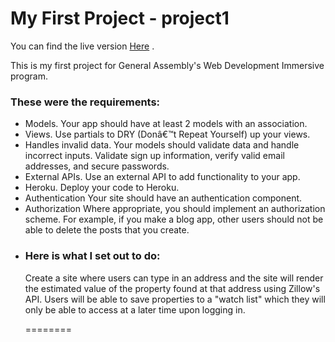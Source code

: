 <h1>My First Project - project1</h1>
<p>You can find the live version <a href="https://radiant-hollows-4984.herokuapp.com/">Here</a> . </p>

This is my first project for General Assembly's Web Development Immersive program. 

<h3>These were the requirements:</h3>

<ul>
  <li>Models. Your app should have at least 2 models with an association.</li>
  <li>Views. Use partials to DRY (Donâ€™t Repeat Yourself) up your views.</li>
  <li>Handles invalid data. Your models should validate data and handle incorrect inputs. Validate sign up information, verify valid email addresses, and secure passwords.</li>
  <li>External APIs. Use an external API to add functionality to your app.</li>
  <li>Heroku. Deploy your code to Heroku.</li>
  <li>Authentication Your site should have an authentication component.</li>
  <li>Authorization Where appropriate, you should implement an authorization scheme. For example, if you make a blog app, other users should not be able to delete the posts that you create.<li>

<h3>Here is what I set out to do:</h3>
<p>Create a site where users can type in an address and the site will render the estimated value of the property found at that address using Zillow's API. Users will be able to save properties to a "watch list" which they will only be able to access at a later time upon logging in.</p>
========
